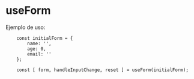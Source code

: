# useForm

Ejemplo de uso:
```
    const initialForm = {
        name: '',
        age: 0,
        email: ''
    };

    const [ form, handleInputChange, reset ] = useForm(initialForm);
```